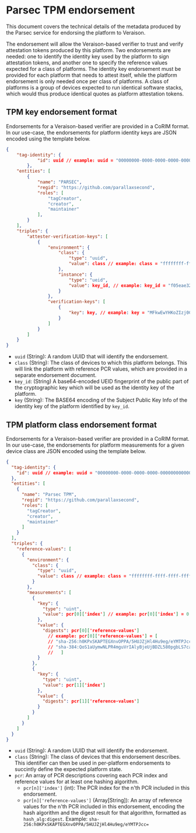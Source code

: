 # Parsec TPM endorsement

This document covers the technical details of the metadata produced by the Parsec service for endorsing the platform to Veraison.

The endorsement will allow the Veraison-based verifier to trust and verify attestation tokens produced by this platform. Two endorsements are needed: one to identify the identity key used by the platform to sign attestation tokens, and another one to specify the reference values expected for a class of platforms. The identity key endorsement must be provided for each platform that needs to attest itself, while the platform endorsement is only needed once per class of platforms. A class of platforms is a group of devices expected to run identical software stacks, which would thus produce identical quotes as platform attestation tokens.

## TPM key endorsement format

Endorsements for a Veraison-based verifier are provided in a CoRIM format. In our use-case, the endorsements for platform identity keys are JSON encoded using the template below.

```json
{
    "tag-identity": {
            "id": uuid // example: uuid = "00000000-0000-0000-0000-000000000000"
        },
    "entities": [
        {
            "name": "PARSEC",
            "regid": "https://github.com/parallaxsecond",
            "roles": [
                "tagCreator",
                "creator",
                "maintainer"
            ],
        }
    ],
    "triples": {
        "attester-verification-keys": [
            {
                "environment": {
                    "class": {
                        "type": "uuid",
                        "value": class // example: class = "ffffffff-ffff-ffff-ffff-ffffffffffff"
                    },
                    "instance": {
                        "type": "ueid",
                        "value": key_id, // example: key_id = "f05eae32-0003-4a82-8cfa-3780ea7817a0"
                    }
                },
                "verification-keys": [
                    {
                        "key": key, // example: key = "MFkwEwYHKoZIzj0CAQYIKoZIzj0DAQcDQgAETKRFE_RwSXooI8DdatPOYg_uiKm2XrtT_uEMEvqQZrwJHHcfw0c3WVzGoqL3Y_Q6xkHFfdUVqS2WWkPdKO03uw=="
                    }
                ]
            }
        ]
    }
}
```

- `uuid` (String): A random UUID that will identify the endorsement.
- `class` (String): The class of devices to which this platform belongs. This will link the platform with reference PCR values, which are provided in a separate endorsement document.
- `key_id`: (String) A base64-encoded UEID fingerprint of the public part of the cryptographic key which will be used as the identity key of the platform.
- `key` (String): The BASE64 encoding of the Subject Public Key Info of the identity key of the platform identified by `key_id`.

## TPM platform class endorsement format

Endorsements for a Veraison-based verifier are provided in a CoRIM format. In our use-case, the endorsements for platform measurements for a given device class are JSON encoded using the template below.

```json
{
  "tag-identity": {
    "id": uuid // example: uuid = "00000000-0000-0000-0000-000000000000"
  },
  "entities": [
    {
      "name": "Parsec TPM",
      "regid": "https://github.com/parallaxsecond",
      "roles": [
        "tagCreator",
        "creator",
        "maintainer"
      ]
    }
  ],
  "triples": {
    "reference-values": [
      {
        "environment": {
          "class": {
            "type": "uuid",
            "value": class // example: class = "ffffffff-ffff-ffff-ffff-ffffffffffff"
          }
        },
        "measurements": [
          {
            "key": {
              "type": "uint",
              "value": pcr[0]['index'] // example: pcr[0]['index'] = 0
            },
            "value": {
              "digests": pcr[0]['reference-values']
                // example: pcr[0]['reference-values'] = [
                // "sha-256:h0KPxSKAPTEGXnvOPPA/5HUJZjHl4Hu9eg/eYMTPJcc=",
                // "sha-384:QoS1aUymwNLPR4mguVrIAlyBjeUjBDZL580pgbLS7caFsyInfsJYGZYkE9jJssH1"
                //   ]
            }
          },
          {
            "key": {
              "type": "uint",
              "value": pcr[1]['index']
            },
            "value": {
              "digests": pcr[1]['reference-values']
            }
          }
        ]
      }
    ]
  }
}
```

- `uuid` (String): A random UUID that will identify the endorsement.
- `class` (String): The class of devices that this endorsement describes. This identifier can then be used in per-platform endorsements to succintly define the expected platform state.
- `pcr`: An array of PCR descriptions covering each PCR index and reference values for at least one hashing algorithm.
    - `pcr[n]['index']` (int): The PCR index for the n'th PCR included in this endorsement.
    - `pcr[n]['reference-values']` (Array[String]): An array of reference values for the n'th PCR included in this endorsement, encoding the hash algorithm and the digest result for that algorithm, formatted as `hash_alg:digest`. Example: `sha-256:h0KPxSKAPTEGXnvOPPA/5HUJZjHl4Hu9eg/eYMTPJcc=`
